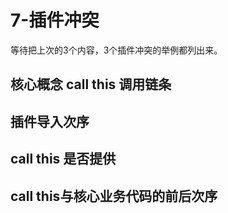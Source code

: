 


# 7-插件冲突


等待把上次的3个内容，3个插件冲突的举例都列出来。

## 核心概念 call this 调用链条

## 插件导入次序

## call this 是否提供

## call this与核心业务代码的前后次序